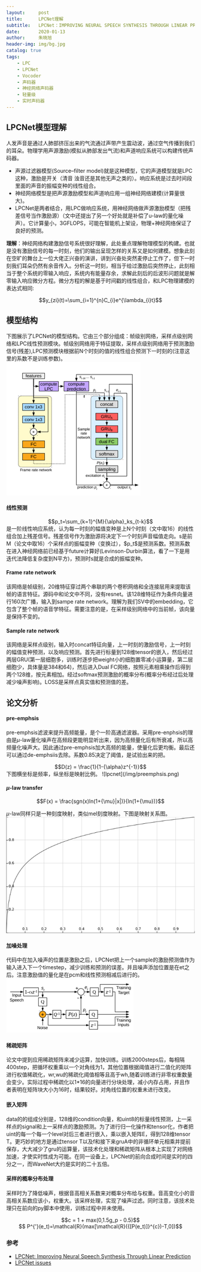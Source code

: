 ```yaml
---
layout:     post
title:      LPCNet理解
subtitle:   LPCNet：IMPROVING NEURAL SPEECH SYNTHESIS THROUGH LINEAR PREDICTION
date:       2020-01-13
author:     朱晓旭
header-img: img/bg.jpg
catalog: true
tags:
    - LPC
    - LPCNet
    - Vocoder
    - 声码器
    - 神经网络声码器
    - 轻量级
    - 实时声码器	
---
```



## LPCNet模型理解

人发声音是通过人肺部挤压出来的气流通过声带产生震动波，通过空气传播到我们的耳朵。物理学用声源激励(模拟从肺部发出气流)和声道响应系统可以构建传统声码器。  
- 声源过滤器模型(Source–filter model)就是这种模型，它的声道模型就是LPC这种，激励是开关（清音 浊音还是其他无声之类的）。响应系统是过去时间段里面的声音的振幅变种的线性组合。  
- 神经网络模型是把声源激励模型和声道响应用一组神经网络建模(计算量很大)。  
- LPCNet是两者结合，用LPC做响应系统，用神经网络做声源激励模型（把残差信号当作激励源）（文中还提出了另一个好处就是补偿了u-law的量化噪声）。它计算量小，3GFLOPS，可能在智能机上架设，物理+神经网络保证了良好的预测。  

**理解**：神经网络构建激励信号系统很好理解，此处重点理解物理模型的构建。也就是没有激励信号的每一时刻，他们的输出呈现怎样的关系又是如何建模。想象此刻在空旷的舞台上一位大佬正兴奋的演讲，讲到兴奋处突然麦停止工作了，但下一时刻我们耳朵仍然有余音传入。分析这一时刻，相当于给过激励后突然停止，此刻相当于整个系统的零输入响应，系统内有能量存余，求解此刻后的后波形问题就是解零输入响应微分方程。微分方程的解是基于时间戳的线性组合，和LPC物理建模的表达式相同:  
<center>$$y_{zi}(t)=\sum_{i=1}^{n}C_{i}e^{\lambda_{i}t}$$</center>

## 模型结构
下图展示了LPCNet的模型结构。它由三个部分组成：帧级别网络，采样点级别网络和LPC线性预测模块。帧级别网络用于特征提取，采样点级别网络用于预测激励信号(残差),LPC预测模块根据前N个时刻的值的线性组合预测下一时刻的(注意这里的系数不是训练参数)。
![lpcnet](/img/lpcnet.png)

#### 线性预测
<center>$$p_t=\sum_{k=1}^{M}{\alpha}_ks_{t-k}$$</center>
是一阶线性响应系统，认为每一时刻的幅值变种是上N个时刻（文中取16）的线性组合加上残差信号。残差信号作为激励源将决定下一个时刻声音幅值走向。s是前M（论文中取16）个采样点的振幅变种（变换过），$p_t$是预测系数。预测系数在进入神经网络前已经基于future计算好(Levinson-Durbin算法，看了一下是用迭代法降低复杂度到N平方)，预测时s就是合成的振幅变种。

#### Frame rate network
该网络是帧级别，20维特征穿过两个串联的两个卷积网络和全连接层用来提取该帧的语言特征。源码中和论文中不同，没有resnet。该128维特征作为条件向量进行160次广播，输入到sampe rate network。理解为我们SV中的embedding，它包含了整个帧的语音学特征。需要注意的是，在采样级别网络中的当前帧，该向量是保持不变的。
#### Sample rate network
该网络是采样点级别，输入时concat特征向量，上一时刻的激励信号，上一时刻的幅值变种预测，以及响应预测。首先进行标量到128维tensor的嵌入，然后经过两层GRU(第一层细胞多，训练时逐步把weight小的细胞置零减小运算量，第二层细胞少，具体量是384和64)，然后进入Dual FC网络，按照元素相乘操作后得到两个128维，按元素相加。经过softmax预测激励的概率分布(概率分布经过后处理减少噪声影响)。LOSS是采样点真实值和预测值的差。
	

## 论文分析
#### pre-emphsis
pre-emphsis滤波来提升高频能量，是个一阶高通滤波器。采用pre-enphsis的理由是$\mu$-law量化噪声在高频段更能明显听出来，因为高频量化后有所衰减，所以高频量化噪声大。因此通过pre-emphsis加大高频的能量，使量化后更均衡。最后还可以通过de-emphsiis去除。系数0.85决定了阈值，是试验出来的把。
<center>$$D(z) = \frac{1}{1-{\alpha}z^{-1}}$$</center>
下图横坐标是频率，纵坐标是映射比例。  
![lpcnet](/img/preemphsis.png)

#### $\mu$-law transfer
<center>$$F(x) = \frac{sgn(x)ln(1+{\mu}|x|)}{ln(1+{\mu})}$$</center>

$\mu$-law同样只是一种刻度映射，类似mel刻度映射。下图是映射关系图。
![lpcnet](/img/u_law.png)

#### 加噪处理
代码中在加入噪声的位置是激励之后，LPCNet把上一个sample的激励预测值作为输入进入下一个timestep，减少训练和预测的误差。并且噪声添加位置是在et之后。注意激励值的量化是在pcm和线性预测相减后进行的。
![lpcnet](/img/lpcnet_noise.png)

#### 稀疏矩阵
论文中提到应用稀疏矩阵来减少运算，加快训练。训练2000steps后，每相隔400step，把循环权重乘以一个对角线为1，其他位置根据阈值进行二值化的矩阵进行权值稀疏化，wr,wu的稀疏化阈值相等且高于wh,随着训练进行非零权重数量会变少。实际过程中稀疏化以1*16的向量进行分块处理，减小内存占用，并且作者表明在矩阵块大小为16时，结果较好。对角线位置的权重未进行改变。

#### 嵌入矩阵
data的的组成分别是，128维的condition向量，和uint8的标量线性预测，上一采样点的signal和上一采样点的激励预测。为了进行归一化操作和tensor化，作者把uint的每一个每一个level对后三者进行嵌入，乘以嵌入矩阵E，得到128维tensor T。更巧妙的地方是通过tensor T以及f和接下来gruA中的非循环单元相乘并提前保存，大大减少了gru的运算量，该技术化处理和稀疏矩阵从根本上实现了对网络加速，才使实时性成为可能。在同一设备上，LPCNet的前向合成时间是实时的四分之一，而WaveNet大约是实时的二十五倍。

#### 采样的概率分布处理
采样时为了降低噪声，根据音高相关系数来对概率分布给与权重。音高变化小的音高相关系数应该小，权重大。该采样处理，实现了噪声过滤。同时注意，该技术处理只在前向的py脚本中使用，训练过程中并未使用。
<center>$$c =  1 + max(0,1.5g_p - 0.5)$$</center>
<center>$$ P^{'}(e_t)=\mathcal{R}(max[\mathcal{R}({[P(e_t)]}^{c})-T,0])$$</center>




### 参考

- [LPCNet: Improving Neural Speech Synthesis Through Linear Prediction](https://arxiv.org/pdf/1810.11846.pdf)
- [LPCNet issues](https://github.com/mozilla/LPCNet/issues/4#issuecomment-440994845)





